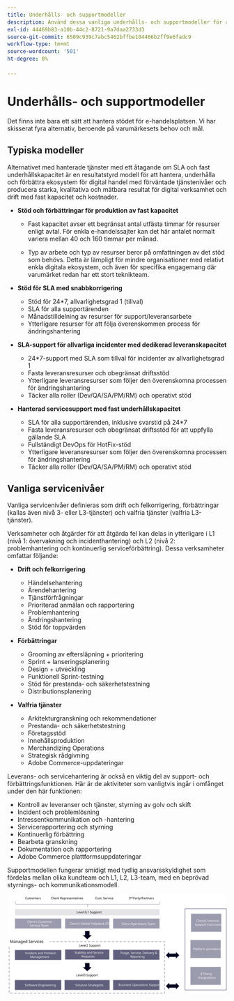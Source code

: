 ```yaml
---
title: Underhålls- och supportmodeller
description: Använd dessa vanliga underhålls- och supportmodeller för att få en smidig implementering av Adobe Commerce.
exl-id: 44469b83-a10b-44c2-8721-9a7daa2733d3
source-git-commit: 6509c939c7abc5462bffbe104466b2ff9e6fadc9
workflow-type: tm+mt
source-wordcount: '501'
ht-degree: 0%

---
```


# Underhålls- och supportmodeller

Det finns inte bara ett sätt att hantera stödet för e-handelsplatsen. Vi har skisserat fyra alternativ, beroende på varumärkesets behov och mål.

## Typiska modeller

Alternativet med hanterade tjänster med ett åtagande om SLA och fast underhållskapacitet är en resultatstyrd modell för att hantera, underhålla och förbättra ekosystem för digital handel med förväntade tjänstenivåer och producera starka, kvalitativa och mätbara resultat för digital verksamhet och drift med fast kapacitet och kostnader.

- **Stöd och förbättringar för produktion av fast kapacitet**

   - Fast kapacitet avser ett begränsat antal utfästa timmar för resurser enligt avtal. För enkla e-handelssajter kan det här antalet normalt variera mellan 40 och 160 timmar per månad.

   - Typ av arbete och typ av resurser beror på omfattningen av det stöd som behövs. Detta är lämpligt för mindre organisationer med relativt enkla digitala ekosystem, och även för specifika engagemang där varumärket redan har ett stort teknikteam.

- **Stöd för SLA med snabbkorrigering**
   - Stöd för 24*7, allvarlighetsgrad 1 (tillval)
   - SLA för alla supportärenden
   - Månadstilldelning av resurser för support/leveransarbete
   - Ytterligare resurser för att följa överenskommen process för ändringshantering

- **SLA-support för allvarliga incidenter med dedikerad leveranskapacitet**
   - 24*7-support med SLA som tillval för incidenter av allvarlighetsgrad 1
   - Fasta leveransresurser och obegränsat driftsstöd
   - Ytterligare leveransresurser som följer den överenskomna processen för ändringshantering
   - Täcker alla roller (Dev/QA/SA/PM/RM) och operativt stöd

- **Hanterad servicesupport med fast underhållskapacitet**
   - SLA för alla supportärenden, inklusive svarstid på 24*7
   - Fasta leveransresurser och obegränsat driftsstöd för att uppfylla gällande SLA
   - Fullständigt DevOps för HotFix-stöd
   - Ytterligare leveransresurser som följer den överenskomna processen för ändringshantering
   - Täcker alla roller (Dev/QA/SA/PM/RM) och operativt stöd

## Vanliga servicenivåer

Vanliga servicenivåer definieras som drift och felkorrigering, förbättringar (kallas även nivå 3- eller L3-tjänster) och valfria tjänster (valfria L3-tjänster).

Verksamheter och åtgärder för att åtgärda fel kan delas in ytterligare i L1 (nivå 1: övervakning och incidenthantering) och L2 (nivå 2: problemhantering och kontinuerlig serviceförbättring). Dessa verksamheter omfattar följande:

- **Drift och felkorrigering**
   - Händelsehantering
   - Ärendehantering
   - Tjänstförfrågningar
   - Prioriterad anmälan och rapportering
   - Problemhantering
   - Ändringshantering
   - Stöd för toppvärden

- **Förbättringar**
   - Grooming av eftersläpning + prioritering
   - Sprint + lanseringsplanering
   - Design + utveckling
   - Funktionell Sprint-testning
   - Stöd för prestanda- och säkerhetstestning
   - Distributionsplanering

- **Valfria tjänster**
   - Arkitekturgranskning och rekommendationer
   - Prestanda- och säkerhetstestning
   - Företagsstöd
   - Innehållsproduktion
   - Merchandizing Operations
   - Strategisk rådgivning
   - Adobe Commerce-uppdateringar

Leverans- och servicehantering är också en viktig del av support- och förbättringsfunktionen. Här är de aktiviteter som vanligtvis ingår i omfånget under den här funktionen:

- Kontroll av leveranser och tjänster, styrning av golv och skift
- Incident och problemlösning
- Intressentkommunikation och -hantering
- Servicerapportering och styrning
- Kontinuerlig förbättring
- Bearbeta granskning
- Dokumentation och rapportering
- Adobe Commerce plattformsuppdateringar

Supportmodellen fungerar smidigt med tydlig ansvarsskyldighet som fördelas mellan olika kundteam och L1, L2, L3-team, med en beprövad styrnings- och kommunikationsmodell.

![Bild som visar supportmodellen](../../assets/playbooks/support-model-diagram.svg)
